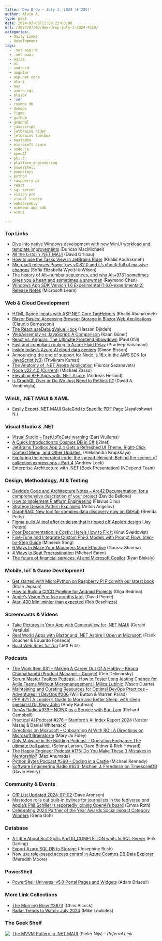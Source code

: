 ```yaml
---
title: 'Dew Drop – July 3, 2024 (#4220)'
author: Alvin A.
type: post
date: 2024-07-03T11:29:22+00:00
url: /2024/07/03/dew-drop-july-3-2024-4220/
categories:
  - Daily Links
  - Development
tags:
  - .net aspire
  - .net maui
  - agile
  - ai
  - android
  - angular
  - asp.net core
  - atari
  - aws
  - azure sql
  - blazor
  - 'c#'
  - cosmos db
  - devops
  - figma
  - github
  - graphql
  - javascript
  - jetbrains rider
  - jetbrains toolbox
  - mastodon
  - microsoft azure
  - node.js
  - openAI
  - phi-3
  - platform engineering
  - powershell
  - powertoys
  - python
  - raspberry pi
  - react
  - sql server
  - vision pro
  - visual studio
  - webassembly
  - windows app sdk
  - winui

---
```

### <a name="top"></a>Top Links

  * <a href="https://devblogs.microsoft.com/visualstudio/dive-into-native-windows-development-with-new-winui-workload-and-template-improvements/" target="_blank" rel="noopener">Dive into native Windows development with new WinUI workload and template improvements</a> (Duncan MacMichael)
  * <a href="https://dev.to/davidortinau/all-the-lists-in-net-maui-33bd" target="_blank" rel="noopener">All the Lists in .NET MAUI</a> (David Ortinau)
  * <a href="https://blog.jetbrains.com/dotnet/2024/07/02/how-to-use-the-tasks-view-in-jetbrains-rider/" target="_blank" rel="noopener">How to use the Tasks View in JetBrains Rider</a> (Khalid Abuhakmeh)
  * <a href="https://betanews.com/2024/07/03/microsoft-releases-powertoys-v0-82-0-and-its-chock-full-of-massive-changes/" target="_blank" rel="noopener">Microsoft releases PowerToys v0.82.0 and it&#8217;s chock-full of massive changes</a> (Sofia Elizabella Wyciślik-Wilson)
  * <a href="https://devblogs.microsoft.com/oldnewthing/20240702-00/?p=109951" target="_blank" rel="noopener">The history of Alt+number sequences, and why Alt+9731 sometimes gives you a heart and sometimes a snowman</a> (Raymond Chen)
  * <a href="https://learn.microsoft.com/windows/apps/windows-app-sdk/experimental-channel#version-16-experimental-160-experimental2" target="_blank" rel="noopener">Windows App SDK Version 1.6 Experimental (1.6.0-experimental2) Release Notes</a> (Microsoft Learn)



### <a name="web"></a>Web & Cloud Development

  * <a href="https://khalidabuhakmeh.com/html-range-inputs-with-aspnet-core-taghelpers" target="_blank" rel="noopener">HTML Range Inputs with ASP.NET Core TagHelpers</a> (Khalid Abuhakmeh)
  * <a href="https://www.telerik.com/blogs/blazor-basics-accessing-browser-storage-blazor-web-applications" target="_blank" rel="noopener">Blazor Basics: Accessing Browser Storage in Blazor Web Applications</a> (Claudio Bernasconi)
  * <a href="https://www.telerik.com/blogs/react-usedebugvalue-hook" target="_blank" rel="noopener">The React useDebugValue Hook</a> (Hassan Djirdeh)
  * <a href="https://www.sitepoint.com/webassembly-javascript-comparison/?utm_source=rss" target="_blank" rel="noopener">WebAssembly vs JavaScript: A Comparison</a> (Kaan Güner)
  * <a href="https://medium.com/@paulcodes001/react-vs-angular-the-ultimate-frontend-showdown-c78462b94af3" target="_blank" rel="noopener">React vs. Angular: The Ultimate Frontend Showdown</a> (Paul Ofili)
  * <a href="https://devblogs.microsoft.com/microsoft365dev/fast-and-compliant-routing-in-azure-fluid-relay/" target="_blank" rel="noopener">Fast and compliant routing in Azure Fluid Relay</a> (Pradeep Vairamani)
  * <a href="https://www-infoworld-com.cdn.ampproject.org/c/s/www.infoworld.com/article/3715661/inside-todays-azure-ai-cloud-data-centers.amp.html" target="_blank" rel="noopener">Inside today’s Azure AI cloud data centers</a> (Simon Bisson)
  * <a href="https://aws.amazon.com/blogs/developer/announcing-the-end-of-support-for-node-js-16-x-in-the-aws-sdk-for-javascript-v3/" target="_blank" rel="noopener">Announcing the end of support for Node.js 16.x in the AWS SDK for JavaScript (v3)</a> (Trivikram Kamat)
  * <a href="https://medium.com/@f.sazanavets/the-anatomy-of-net-aspire-application-6556b6905908" target="_blank" rel="noopener">The Anatomy of .NET Aspire Application</a> (Fiordar Sazanavets)
  * <a href="https://nodejs.org/en/blog/release/v22.4.0" target="_blank" rel="noopener">Node v22.4.0 (Current)</a> (Michael Zasso)
  * <a href="https://techcommunity.microsoft.com/t5/microsoft-developer-community/elevating-bff-apps-with-net-aspire/ba-p/4176726" target="_blank" rel="noopener">Elevating BFF Apps with .NET Aspire</a> (Andreas Helland)
  * <a href="https://thenewstack.io/is-graphql-over-or-do-we-just-need-to-rethink-it/" target="_blank" rel="noopener">Is GraphQL Over or Do We Just Need to Rethink It?</a> (David A. Ventimiglia)



### <a name="silverlight"></a>WinUI, .NET MAUI & XAML

  * <a href="https://www.syncfusion.com/blogs/post/export-maui-grid-to-specific-pdf-page?utm_source=alvinashcraft&utm_medium=email&utm_campaign=alvinashcraft_blog_edmjun24" target="_blank" rel="noopener">Easily Export .NET MAUI DataGrid to Specific PDF Page</a> (Jayaleshwari N.)



### <a name="dotnet"></a>Visual Studio & .NET

  * <a href="https://bartwullems.blogspot.com/2024/07/visual-studio-fastuptodate-warning.html" target="_blank" rel="noopener">Visual Studio &#8211; FastUpToDate warning</a> (Bart Wullems)
  * <a href="https://blog.j2i.net/2024/07/02/a-quick-introduction-to-cosmos-db-in-c/" target="_blank" rel="noopener">A Quick Introduction to Cosmos DB in C#</a> (j2inet)
  * <a href="https://blog.jetbrains.com/toolbox-app/2024/07/toolbox-app-2-4-gets-a-refreshed-ui-theme-right-click-context-menu-and-other-updates/" target="_blank" rel="noopener">JetBrains Toolbox App 2.4 Gets a Refreshed UI Theme, Right-Click Context Menu, and Other Updates.</a> (Aleksandra Krupskaya)
  * <a href="https://andrewlock.net/behind-the-scenes-of-collection-expressions-part-4-the-spread-element/" target="_blank" rel="noopener">Exploring the generated code: the spread element: Behind the scenes of collection expressions &#8211; Part 4</a> (Andrew Lock)
  * <a href="https://blog.ndepend.com/enterprise-architecture-with-net-book-presentation/" target="_blank" rel="noopener">Enterprise Architecture with .NET [Book Presentation]</a> (NDepend Team)



### <a name="design"></a>Design, Methodology, AI & Testing

  * <a href="https://www.code4it.dev/architecture-notes/arc42-documentation/" target="_blank" rel="noopener">Davide&#8217;s Code and Architecture Notes &#8211; Arc42 Documentation, for a comprehensive description of your project</a> (Davide Bellone)
  * <a href="https://spacelift.io/blog/how-to-implement-platform-engineering" target="_blank" rel="noopener">How to Implement Platform Engineering</a> (Flavius Dinu)
  * <a href="https://www.automatetheplanet.com/strategy-design-pattern-explained/" target="_blank" rel="noopener">Strategy Design Pattern Explained</a> (Anton Angelov)
  * <a href="https://www.microsoft.com/en-us/research/blog/graphrag-new-tool-for-complex-data-discovery-now-on-github/" target="_blank" rel="noopener">GraphRAG: New tool for complex data discovery now on GitHub</a> (Brenda Potts)
  * <a href="https://www.theverge.com/2024/7/2/24190823/figma-ai-tool-apple-weather-app-copy" target="_blank" rel="noopener">Figma pulls AI tool after criticism that it ripped off Apple’s design</a> (Jay Peters)
  * <a href="https://thenewstack.io/poor-documentation-is-costly-heres-how-to-fix-it/" target="_blank" rel="noopener">Poor Documentation Is Costly: Here’s How to Fix It</a> (Knut Sveidqvist)
  * <a href="https://techcommunity.microsoft.com/t5/educator-developer-blog/fine-tune-and-integrate-custom-phi-3-models-with-prompt-flow/ba-p/4178612" target="_blank" rel="noopener">Fine-Tune and Integrate Custom Phi-3 Models with Prompt Flow: Step-by-Step Guide</a> (Minseok Song)
  * <a href="https://www.radicalcandor.com/blog/manager-effectiveness/" target="_blank" rel="noopener">6 Ways to Make Your Managers More Effective</a> (Gaurav Sharma)
  * <a href="https://samestuffdifferentday.net/2024/07/02/beat-procrastination/" target="_blank" rel="noopener">4 Ways to Beat Procrastination</a> (Michael Eaton)
  * <a href="https://www.microsoft.com/en-us/industry/microsoft-in-business/era-of-ai/2024/07/02/the-future-of-financial-services-ai-and-microsoft-copilot/" target="_blank" rel="noopener">The future of financial services: AI and Microsoft Copilot</a> (Ryan Blakely)



### <a name="mobile"></a>Mobile, IoT & Game Development

  * <a href="https://www.raspberrypi.com/news/get-started-micropython-pico-new-book/" target="_blank" rel="noopener">Get started with MicroPython on Raspberry Pi Pico with our latest book</a> (Brian Jepson)
  * <a href="https://blog.jetbrains.com/teamcity/2024/07/cicd-for-android/" target="_blank" rel="noopener">How to Build a CI/CD Pipeline for Android Projects</a> (Olga Bedrina)
  * <a href="https://www.theverge.com/2024/7/2/24190641/apple-vision-pro-headset-future-cheaper" target="_blank" rel="noopener">Apple’s Vision Pro: five months later</a> (David Pierce)
  * <a href="https://boingboing.net/2024/07/02/atari-400-mini-minier-than-expected.html" target="_blank" rel="noopener">Atari 400 Mini minier than expected</a> (Rob Beschizza)



### <a name="videos"></a>Screencasts & Videos

  * <a href="http://www.youtube.com/watch?v=XFVrIyAzsk4" target="_blank" rel="noopener">Take Pictures in Your App with CameraView for .NET MAUI</a> (Gerald Versluis)
  * <a href="http://www.youtube.com/watch?v=5v2GNcrEabg" target="_blank" rel="noopener">Real World Apps with Blazor and .NET Aspire | Open at Microsoft</a> (Frank Boucher & Eduardo Fonseca)
  * <a href="http://www.youtube.com/watch?v=NWv_j9iXcGQ" target="_blank" rel="noopener">Build Web Sites for fun</a> (Jeff Fritz)



### <a name="podcasts"></a>Podcasts

  * <a href="https://theworkitem.com/blog/make-hobby-a-career-kirupa/" target="_blank" rel="noopener">The Work Item #81 &#8211; Making A Career Out Of A Hobby &#8211; Kirupa Chinnathambi (Product Manager &#8211; Google)</a> (Den Delimarsky)
  * <a href="https://scrummastertoolbox.libsyn.com/how-to-foster-long-lasting-change-for-agile-teams-without-micromanagement-milica-lubinic" target="_blank" rel="noopener">Scrum Master Toolbox Podcast &#8211; How to Foster Long-lasting Change for Agile Teams Without Micromanagement | Milica Lubinic</a> (Vasco Duarte)
  * <a href="https://www.spreaker.com/episode/maintaining-and-curating-resources-for-optimal-devops-practices-devops-206--60543699" target="_blank" rel="noopener">Maintaining and Curating Resources for Optimal DevOps Practices &#8211; Adventures in DevOps #206</a> (Will Button & Warren Parad)
  * <a href="https://peopleandprojectspodcast.libsyn.com/ppp-421-a-leaders-guide-to-more-and-better-sleep-with-sleep-specialist-dr-bijoy-john" target="_blank" rel="noopener">PPP 421 | A Leader&#8217;s Guide to More and Better Sleep, with sleep specialist Dr. Bijoy John</a> (Andy Kaufman)
  * <a href="https://runasradio.com/Shows/Show/939" target="_blank" rel="noopener">RunAs Radio #939 &#8211; NGINX as a Service with Buu Lam</a> (Richard Campbell)
  * <a href="https://changelog.com/practicalai/276" target="_blank" rel="noopener">Practical AI Podcast #276 &#8211; Stanford&#8217;s AI Index Report 2024</a> (Nestor Maslej & Daniel Whitenack)
  * <a href="https://www.directionsonmicrosoft.com/members/podcast/briefing/onboarding-ai-roi-directions-microsoft-brainstorm" target="_blank" rel="noopener">Directions on Microsoft &#8211; Onboarding AI With ROI: A Directions on Microsoft Brainstorm</a> (Mary Jo Foley)
  * <a href="https://thecyberwire.com/podcasts/only-malware-in-the-building/2/notes" target="_blank" rel="noopener">Only Malware in the Building Podcast &#8211; Operation Endgame: The ultimate troll patrol.</a> (Selena Larson, Dave Bittner & Rick Howard)
  * <a href="https://oasisofcourage.com/175-do-you-make-these-3-mistakes-in-mentorship/" target="_blank" rel="noopener">The Happy Engineer Podcast #175: Do You Make These 3 Mistakes in Mentorship?</a> (Max Ahumada)
  * <a href="https://pythonbytes.fm/episodes/show/390/coding-in-a-castle" target="_blank" rel="noopener">Python Bytes Podcast #390 &#8211; Coding in a Castle</a> (Michael Kennedy)
  * <a href="https://se-radio.net/2024/07/se-radio-623-mike-freedman-on-timescaledb/" target="_blank" rel="noopener">Software Engineering Radio #623: Michael J. Freedman on TimescaleDB</a> (Gavin Henry)



### <a name="events"></a>Community & Events

  * <a href="https://www.codosaur.us/blog/cfp-list-updated-2024-07-02" target="_blank" rel="noopener">CfP List Updated 2024-07-02</a> (Dave Aronson)
  * <a href="https://www.theverge.com/2024/7/2/24191049/mastodon-built-in-bylines-journalists-fediverse" target="_blank" rel="noopener">Mastodon rolls out built-in bylines for journalists in the fediverse</a> _and_ <a href="https://www.theverge.com/2024/7/2/24191105/apple-phil-schiller-join-openai-board" target="_blank" rel="noopener">Apple’s Phil Schiller is reportedly joining OpenAI’s board</a> (Emma Roth)
  * <a href="https://techcommunity.microsoft.com/t5/partner-news/celebrating-2024-partner-of-the-year-awards-social-impact/ba-p/4177962" target="_blank" rel="noopener">Celebrating 2024 Partner of the Year Awards Social Impact Category Winners</a> (Gena Goh)



### <a name="sql"></a>Database

  * <a href="https://erikdarling.com/a-little-about-sort-spills-and-io_completion-waits-in-sql-server/" target="_blank" rel="noopener">A Little About Sort Spills And IO_COMPLETION waits In SQL Server</a> (Erik Darling)
  * <a href="https://sqlkitty.com/export-import-azure-sql-db-storage/" target="_blank" rel="noopener">Export Azure SQL DB to Storage</a> (Josephine Bush)
  * <a href="https://devblogs.microsoft.com/cosmosdb/now-use-role-based-access-control-in-azure-cosmos-db-data-explorer/" target="_blank" rel="noopener">Now use role-based access control in Azure Cosmos DB Data Explorer</a> (Meredith Moore)



### <a name="ps"></a>PowerShell

  * <a href="https://blog.ironmansoftware.com/powershell-universal-v5-portal-pages-widgets/" target="_blank" rel="noopener">PowerShell Universal v5.0 Portal Pages and Widgets</a> (Adam Driscoll)



### <a name="links"></a>More Link Collections

  * <a href="https://blog.cwa.me.uk/2024/07/03/the-morning-brew-3973/" target="_blank" rel="noopener">The Morning Brew #3973</a> (Chris Alcock)
  * <a href="https://www.oreilly.com/radar/radar-trends-to-watch-july-2024/" target="_blank" rel="noopener">Radar Trends to Watch: July 2024</a> (Mike Loukides)



### <a name="shelf"></a>The Geek Shelf

<a href="https://www.amazon.com/dp/1805125001/?tag=amavin-20" target="_blank" rel="noopener"><img decoding="async" align="left" style="margin: 0px 4px 0px 0px; border: 0px currentcolor; border-image: none; float: left; display: inline; background-image: none;" src="https://m.media-amazon.com/images/I/41PnyKvMHDL._SS135_.jpg" border="0" /></a>&nbsp;<a href="https://www.amazon.com/dp/1805125001/?tag=amavin-20" target="_blank" rel="noopener">The MVVM Pattern in .NET MAUI</a> (Pieter Nijs) &#8211; _Referral Link_